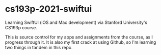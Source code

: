 # cs193p-2021-swiftui
Learning SwiftUI (iOS and Mac development) via Stanford University's CS193p course.

This is source control for my apps and assignments from the course, as I progress through it.
It is also my first crack at using Github, so I'm learning two things in tandem in this repo.

